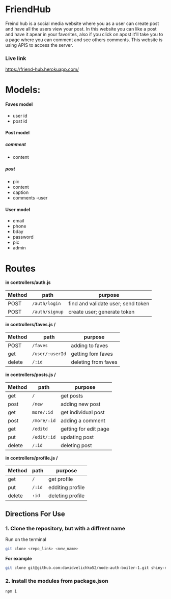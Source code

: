 
# FriendHub
Freind hub is a social media website where you as a user can create post and have all the users view your post. In this website you can like a post and have it apear in your favorites, also if you click on apost it'll take you to a page where you can comment and see others comments. This website is using APIS to access the server.

### Live link
https://friend-hub.herokuapp.com/


# Models:
#### Faves model
- user id
- post id

#### Post model 
##### comment
- content
##### post
- pic
- content 
- caption 
- comments
-user

#### User model
- email 
- phone
- bday
- password
- pic
- admin

# Routes 

**in controllers/auth.js**

| Method | path | purpose |
| ----| ------------------------- | --------------- |
| POST  | `/auth/login` | find and validate user; send token |
| POST  | `/auth/signup` | create user; generate token |



**in controllers/faves.js /**

| Method | path | purpose |
| ----| ------------------------- | --------------- |
| POST  | `/faves` | adding to faves |
| get  | `/user/:userId` | getting fom faves |
| delete  | `/:id` | deleting from faves |


**in controllers/posts.js /**

| Method | path | purpose |
| ----| ------------------------- | --------------- |
| get  | `/` | get posts |
| post  | `/new` | adding new post |
| get  | `more/:id` | get individual post |
| post  | `/more/:id` | adding a comment |
| get | `/editd` | getting for edit page |
| put | `/edit/:id` | updating post |
| delete | `/:id` | deleting post |

**in controllers/profile.js /**

| Method | path | purpose |
| ----| ------------------------- | --------------- |
| get  | `/` | get profile |
| put  | `/:id` | edditing profile  |
| delete  | `:id` | deleting profile |

## Directions For Use

### 1. Clone the repository, but with a diffrent name

Run on the terminal

```sh
git clone <repo_link> <new_name>
```
**For example**

```sh
git clone git@github.com:davidvelichko52/node-auth-boiler-1.git shiny-new-project
```

### 2. Install the modules from package.json

```sh
npm i
```
